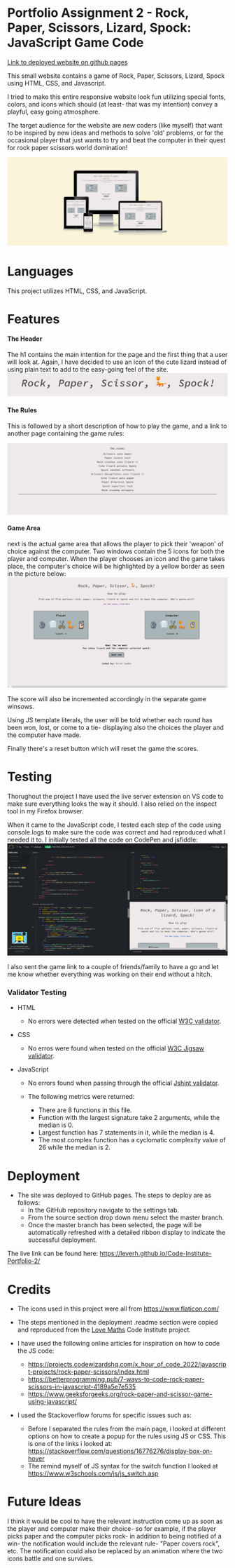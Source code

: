 # Portfolio Assignment 2 - Rock, Paper, Scissors, Lizard, Spock: JavaScript Game Code

[Link to deployed website on github pages](https://leverh.github.io/Code-Institute-Portfolio-2/)

This small website contains a game of Rock, Paper, Scissors, Lizard, Spock using HTML, CSS, and Javascript. 

I tried to make this entire responsive website look fun utilizing special fonts, colors, and icons which should (at least- that was my intention) convey a playful, easy going atmosphere. 

The target audience for the website are new coders (like myself) that want to be inspired by new ideas and methods to solve 'old' problems, or for the occasional player that just wants to try and beat the computer in their quest for rock paper scissors world domination!

![Site image in 4 different screen sizes](assets/Images/Screenshot%202023-02-12%20at%2015-59-03%20Am%20I%20Responsive.png)

# Languages

This project utilizes HTML, CSS, and JavaScript.

# Features

#### The Header
The h1 contains the main intention for the page and the first thing that a user will look at. Again, I have decided to use an icon of the cute lizard instead of using plain text to add to the easy-going feel of the site.
![Image of the H1 element](assets/Images/Screenshot%202023-02-12%20at%2016-16-49%20Rock%20Paper%20Scissor%20Lizard%20Spock%20JavaScript%20Game%20Code.png)

#### The Rules
This is followed by a short description of how to play the game, and a link to another page containing the game rules:

![screenshot of rules page](assets/Images/Screenshot%202023-02-12%20at%2016-20-22%20Rock%20Paper%20Scissor%20Lizard%20Spock%20JavaScript%20Game%20Rules.png)

#### Game Area
next is the actual game area that allows the player to pick their 'weapon' of choice against the computer. Two windows contain the 5 icons for both the player and computer. When the player chooses an icon and the game takes place, the computer's choice will be highlighted by a yellow border as seen in the picture below: 
![screenshot of main game page containing the two game windows](assets/Images/Screenshot%202023-02-12%20at%2016-25-55%20Rock%20Paper%20Scissor%20Lizard%20Spock%20JavaScript%20Game%20Code.png)

The score will also be incremented accordingly in the separate game winsows. 

Using JS template literals, the user will be told whether each round has been won, lost, or come to a tie- displaying also the choices the player and the computer have made.

Finally there's a reset button which will reset the game the scores.

# Testing

Thorughout the project I have used the live server extension on VS code to make sure everything looks the way it should. I also relied on the inspect tool in my Firefox browser.

When it came to the JavaScript code, I tested each step of the code using console.logs to make sure the code was correct and had reproduced what I needed it to. 
I initially tested all the code on CodePen and jsfiddle: 
![screenshot of testing on jdfiddle](assets/Images/Screenshot%202023-02-12%20at%2016-41-11%20JSFiddle%20-%20Code%20Playground.png)

I also sent the game link to a couple of friends/family to have a go and let me know whether everything was working on their end without a hitch. 

### Validator Testing

- HTML
  
    - No errors were detected when tested on the official [W3C validator](https://validator.w3.org/nu/?doc=https%3A%2F%2Fleverh.github.io%2FCode-Institute-Portfolio-2%2F).

- CSS
  
    - No erros were found when tested on the official [W3C Jigsaw validator](https://jigsaw.w3.org/css-validator/validator?uri=https%3A%2F%2Fleverh.github.io%2FCode-Institute-Portfolio-2%2F&profile=css3svg&usermedium=all&warning=1&vextwarning=&lang=en).

- JavaScript
  
    - No errors found when passing through the official [Jshint validator](https://jshint.com/).
  - The following metrics were returned:
  
    - There are 8 functions in this file.
    - Function with the largest signature take 2 arguments, while the median is 0.
    - Largest function has 7 statements in it, while the median is 4.
    - The most complex function has a cyclomatic complexity value of 26 while the median is 2.


# Deployment

-   The site was deployed to GitHub pages. The steps to deploy are as follows:
    - In the GitHub repository navigate to the settings tab.
    - From the source section drop down menu select the master branch.
    - Once the master branch has been selected, the page will be automatically refreshed with a detailed ribbon display to indicate the successful deployment.

The live link can be found here: https://leverh.github.io/Code-Institute-Portfolio-2/

# Credits

- The icons used in this project were all from https://www.flaticon.com/
- The steps mentioned in the deployment .readme section were copied and reproduced from the [Love Maths](https://github.com/Code-Institute-Solutions/readme-love-maths/blob/master/README.md) Code Institute project.
- I have used the following online articles for inspiration on how to code the JS code:
    - https://projects.codewizardshq.com/x_hour_of_code_2022/javascript-projects/rock-paper-scissors/index.html
    - https://betterprogramming.pub/7-ways-to-code-rock-paper-scissors-in-javascript-4189a5e7e535
    - https://www.geeksforgeeks.org/rock-paper-and-scissor-game-using-javascript/

- I used the Stackoverflow forums for specific issues such as:
    - Before I separated the rules from the main page, i looked at different options on how to create a popup for the rules using JS or CSS. This is one of the links i looked at: https://stackoverflow.com/questions/16776276/display-box-on-hover
    - The remind myself of JS syntax for the switch function I looked at https://www.w3schools.com/js/js_switch.asp

# Future Ideas

I think it would be cool to have the relevant instruction come up as soon as the player and computer make their choice- so for example, if the player picks paper and the computer picks rock- in addition to being notified of a win- the notification would include the relevant rule- "Paper covers rock", etc. The notification could also be replaced by an animation where the two icons battle and one survives.  